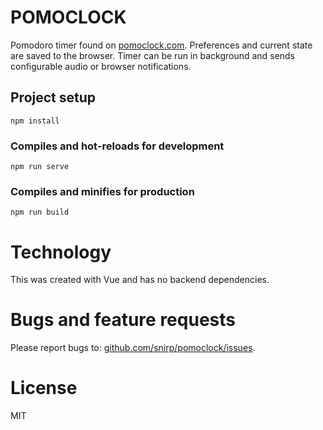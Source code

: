 # POMOCLOCK

Pomodoro timer found on [pomoclock.com](http://pomoclock.com). Preferences and current state are 
saved to the browser. Timer can be run in background and sends configurable audio or browser 
notifications.

## Project setup
```
npm install
```

### Compiles and hot-reloads for development
```
npm run serve
```

### Compiles and minifies for production
```
npm run build
```

# Technology

This was created with Vue and has no backend dependencies. 

# Bugs and feature requests

Please report bugs to: [github.com/snirp/pomoclock/issues](https://github.com/snirp/pomoclock/issues).

# License

MIT
